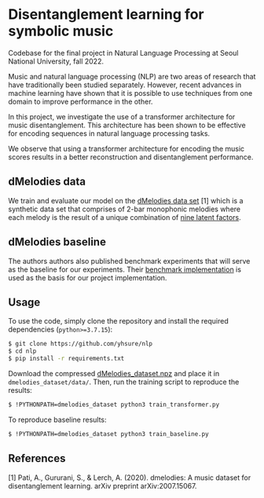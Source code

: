 # Disentanglement learning for symbolic music

Codebase for the final project in Natural Language Processing at Seoul National University, fall 2022.

Music and natural language processing (NLP) are two areas of research that have traditionally been studied separately. However, recent advances in machine learning have shown that it is possible to use techniques from one domain to improve performance in the other.

In this project, we investigate the use of a transformer architecture for music disentanglement. This architecture has been shown to be effective for encoding sequences in natural language processing tasks.

We observe that using a transformer architecture for encoding the music scores results in a better reconstruction and disentanglement performance.

## dMelodies data
We train and evaluate our model on the [dMelodies data set](https://github.com/ashispati/dmelodies_dataset) [1] which is a synthetic data set that comprises of 2-bar monophonic melodies where each melody is the result of a unique combination of [nine latent factors](https://github.com/ashispati/dmelodies_dataset#factors-of-variation).

## dMelodies baseline
The authors authors also published benchmark experiments that will serve as the baseline for our experiments. Their [benchmark implementation](https://github.com/ashispati/dmelodies_benchmarking) is used as the basis for our project implementation.

## Usage
To use the code, simply clone the repository and install the required dependencies (`python>=3.7.15`):

```bash
$ git clone https://github.com/yhsure/nlp
$ cd nlp
$ pip install -r requirements.txt
```

Download the compressed [dMelodies_dataset.npz](https://github.com/ashispati/dmelodies_dataset/blob/master/data/dMelodies_dataset.npz) and place it in `dmelodies_dataset/data/`.
Then, run the training script to reproduce the results:

```bash
$ !PYTHONPATH=dmelodies_dataset python3 train_transformer.py
```

To reproduce baseline results:

```bash
$ !PYTHONPATH=dmelodies_dataset python3 train_baseline.py
```

## References
[1] Pati, A., Gururani, S., & Lerch, A. (2020). dmelodies: A music dataset for disentanglement learning. arXiv preprint arXiv:2007.15067.
